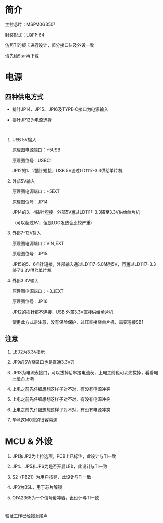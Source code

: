 # 简介

主控芯片：MSPM0G3507

封装形式：LQFP-64

仿照TI的板卡进行设计，部分接口以及外设一致

请先给Star再下载

# 电源

## 四种供电方式

- 排针JP14、JP15、JP16及TYPE-C接口为电源输入

- 排针JP12为电源选择

</br>

1. USB 5V输入 

    原理图电源端口：+5USB

    原理图位号：USBC1

    JP12的1、2插针短接，USB 5V通过LD1117-3.3供给单片机

2. 外部5V输入

    原理图电源端口：+5EXT

    原理图位号：JP14

    JP14的3、4插针短接，外部5V通过LD1117-3.3降至3.3V供给单片机

    （可以超过5V，但是LDO发热会比较严重）

3. 外部7-12V输入

    原理图电源端口：VIN_EXT

    原理图位号：JP15

    JP15的5、6插针短接，外部输入通过LD1117-5.0降到5V，再通过LD1117-3.3降至3.3V供给单片机

4. 外部3.3V输入

    原理图电源端口：+3.3EXT

    原理图位号：JP16

    JP12的插针都不连接，USB 外部3.3V直接供给单片机

    使用此方式需注意，没有保险保护，过压直接烧单片机，需要短接SB1

## 注意

1. LED2为3.3V指示

2. JP9的SW烧录口也是直通3.3V的

3. JP13为电流表接口，可以拔掉后串接电流表，上电之前也可以先拔掉，看看电压是否正确

4. 上电之前先仔细想想这样子对不对，有没有电源冲突

5. 上电之前先仔细想想这样子对不对，有没有电源冲突

6. 上电之前先仔细想想这样子对不对，有没有电源冲突

7. 毕竟这M0真的很容易烧

# MCU & 外设

1. JP1和JP2为上拉选项，PCB上已标注，此设计与TI一致

2. JP4、JP5和JP6为是否开启LED，此设计与TI一致

3. S2（PB21）为用户按键，此设计与TI一致

4. JP8为BSL，用于芯片解锁

5. OPA2365为一个信号缓冲器，此设计与TI一致

# 

验证工作已经接近尾声